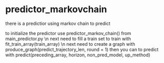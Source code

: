 # predictor_markovchain

there is a predictior using markov chain to predict

to initialize the predictor use predictor_markov_chain() from main_predictor.py \n
next need to fill a train set to train with fit_train_array(train_array) \n
next need to create a graph with produce_graph(predict_trajectory_len, round = 1)
then you can to predict with predict(preceding_array, horizon, non_pred_model, up_method)

